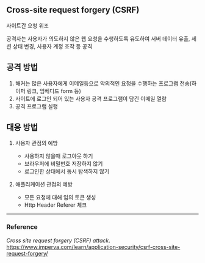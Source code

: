 ## Cross-site request forgery (CSRF)
사이트간 요청 위조

공격자는 사용자가 의도하지 않은 웹 요청을 수행하도록 유도하여 서버 데이터 유출, 세션 상태 변경, 사용자 계정 조작 등 공격

## 공격 방법
1. 해커는 많은 사용자에게 이메일등으로 악의적인 요청을 수행하는 프로그램 전송(하이퍼 링크, 임베디드 form 등)
1. 사이트에 로그인 되어 있는 사용자 공격 프로그램이 담긴 이메일 열람
1. 공격 프로그램 실행

## 대응 방법
1. 사용자 관점의 예방
    - 사용하지 않을때 로그아웃 하기
    - 브라우저에 비밀번호 저장하지 않기
    - 로그인한 상태에서 동시 탐색하지 않기
    
1. 애플리케이션 관점의 예방
    - 모든 요청에 대해 임의 토큰 생성
    - Http Header Referer 체크
     
---
### Reference
_Cross site request forgery (CSRF) attack_. https://www.imperva.com/learn/application-security/csrf-cross-site-request-forgery/